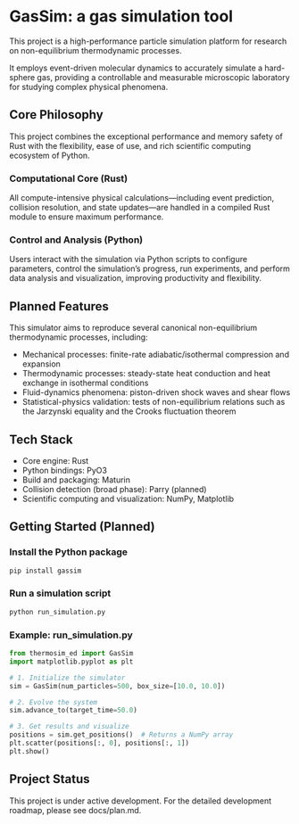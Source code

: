 # GasSim: a gas simulation tool

This project is a high-performance particle simulation platform for research on non-equilibrium thermodynamic processes.

It employs event-driven molecular dynamics to accurately simulate a hard-sphere gas, providing a controllable and measurable microscopic laboratory for studying complex physical phenomena.

## Core Philosophy

This project combines the exceptional performance and memory safety of Rust with the flexibility, ease of use, and rich scientific computing ecosystem of Python.

### Computational Core (Rust)

All compute-intensive physical calculations—including event prediction, collision resolution, and state updates—are handled in a compiled Rust module to ensure maximum performance.

### Control and Analysis (Python)

Users interact with the simulation via Python scripts to configure parameters, control the simulation’s progress, run experiments, and perform data analysis and visualization, improving productivity and flexibility.

## Planned Features

This simulator aims to reproduce several canonical non-equilibrium thermodynamic processes, including:
- Mechanical processes: finite-rate adiabatic/isothermal compression and expansion
- Thermodynamic processes: steady-state heat conduction and heat exchange in isothermal conditions
- Fluid-dynamics phenomena: piston-driven shock waves and shear flows
- Statistical-physics validation: tests of non-equilibrium relations such as the Jarzynski equality and the Crooks fluctuation theorem

## Tech Stack

- Core engine: Rust
- Python bindings: PyO3
- Build and packaging: Maturin
- Collision detection (broad phase): Parry (planned)
- Scientific computing and visualization: NumPy, Matplotlib

## Getting Started (Planned)

### Install the Python package

```bash
pip install gassim
```

### Run a simulation script

```bash
python run_simulation.py
```

### Example: run_simulation.py

```python
from thermosim_ed import GasSim
import matplotlib.pyplot as plt

# 1. Initialize the simulator
sim = GasSim(num_particles=500, box_size=[10.0, 10.0])

# 2. Evolve the system
sim.advance_to(target_time=50.0)

# 3. Get results and visualize
positions = sim.get_positions()  # Returns a NumPy array
plt.scatter(positions[:, 0], positions[:, 1])
plt.show()
```

## Project Status

This project is under active development. For the detailed development roadmap, please see docs/plan.md.
